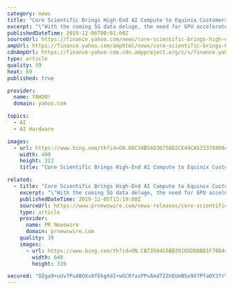 ```yaml
---
category: news
title: "Core Scientific Brings High-End AI Compute to Equinix Customers"
excerpt: "\"With the coming 5G data deluge, the need for GPU accelerated software will become paramount,\" said Ian Ferreira, Chief Product Officer for AI at Core Scientific. \"The increase in data collection ..."
publishedDateTime: 2019-12-06T00:01:00Z
sourceUrl: https://finance.yahoo.com/news/core-scientific-brings-high-end-141900174.html
ampUrl: https://finance.yahoo.com/amphtml/news/core-scientific-brings-high-end-141900174.html
cdnAmpUrl: https://finance-yahoo-com.cdn.ampproject.org/c/s/finance.yahoo.com/amphtml/news/core-scientific-brings-high-end-141900174.html
type: article
quality: 59
heat: 69
published: true

provider:
  name: YAHOO!
  domain: yahoo.com

topics:
  - AI
  - AI Hardware

images:
  - url: https://www.bing.com/th?id=ON.08C34B54D36750D2CE49CA523378809A
    width: 400
    height: 222
    title: "Core Scientific Brings High-End AI Compute to Equinix Customers"

related:
  - title: "Core Scientific Brings High-End AI Compute to Equinix Customers"
    excerpt: "\"With the coming 5G data deluge, the need for GPU accelerated software will become paramount,\" said Ian Ferreira, Chief Product Officer for AI at Core Scientific. \"The increase in data collection and processing is going to be too challenging for traditional CPU-based cloud infrastructure.\" About Core Scientific, https://www.corescientific.com ..."
    publishedDateTime: 2019-12-05T13:19:00Z
    sourceUrl: https://www.prnewswire.com/news-releases/core-scientific-brings-high-end-ai-compute-to-equinix-customers-300969660.html
    type: article
    provider:
      name: PR Newswire
      domain: prnewswire.com
    quality: 39
    images:
      - url: https://www.bing.com/th?id=ON.CB73504C6BB3916DDD0B81F70844DFF5
        width: 648
        height: 339

secured: "OZga9+uUv7PuABOXv0fEkgXdI+wGCRfaiPPxAmd72ZnEUmB5e9X7PfaOY37rYFkzEg3EalhOrkOeNw+wsK5b/d7SaKqL0Q1ynD707Wdt/O5O//BaV6qNzA9NF30QOQPnxpNQRjZ+KxiCKH4gxtmfX8UXuvvEZM5tmk8yugmTVuc69vVeuCHv+tL6HX1h8JubUy+7t253LuHY+VnVTtVLpdp/c4fTcFN5fHtDOG61D+sxvnAaO4c+5DWe6nnPhT0LboqHDm2xb9iiHjDAiVJ3Lw==;BH/OPMPDFGV75QNb/mRwmg=="
---
```


